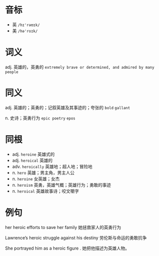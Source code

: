 # 音标

- 英 `/hɪ'rəʊɪk/`
- 美 `/hə'roɪk/`

# 词义

adj. 英雄的，英勇的
`extremely brave or determined, and admired by many people`

# 同义

adj. 英雄的；英勇的；记叙英雄及其事迹的；夸张的
`bold` `gallant`

n. 史诗；英勇行为
`epic poetry` `epos`

# 同根

- adj. `heroine` 英雄式的
- adj. `heroical` 英雄的
- adv. `heroically` 英雄地；超人地；冒险地
- n. `hero` 英雄；男主角，男主人公
- n. `heroine` 女英雄；女杰
- n. `heroism` 英勇，英雄气概；英雄行为；勇敢的事迹
- n. `heroical` 英雄故事诗；咬文嚼字

# 例句

her heroic efforts to save her family
她拯救家人的英勇行为

Lawrence’s heroic struggle against his destiny
劳伦斯与命运的勇敢抗争

She portrayed him as a heroic figure .
她把他描述为英雄人物。


